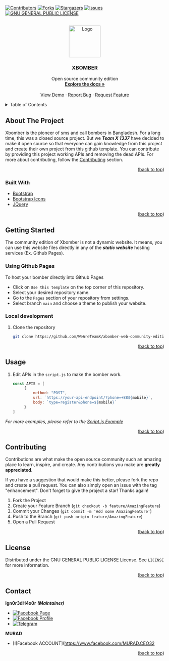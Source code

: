 <div id="top"></div>


[![Contributors][contributors-shield]][contributors-url]
[![Forks][forks-shield]][forks-url]
[![Stargazers][stars-shield]][stars-url]
[![Issues][issues-shield]][issues-url]
[![GNU GENERAL PUBLIC LICENSE][license-shield]][license-url]



<!-- PROJECT LOGO -->
<br />
<div align="center">
  <a href="https://github.com/weareteamx/xbomber-web-community-edition">
    <img src="https://i.ibb.co/Kxfn3pJ/XBOMBER-Round.png" alt="Logo" width="100" height="100">
  </a>

<h3 align="center">XBOMBER</h3>

  <p align="center">
    Open source community edition
    <br />
    <a href="https://github.com/WeAreTeamX/xbomber-web-community-edition/blob/main/README.md"><strong>Explore the docs »</strong></a>
    <br />
    <br />
    <a href="https://weareteamx.github.io/xbomber-web-community-edition/">View Demo</a>
    ·
    <a href="https://weareteamx.github.io/xbomber-web-community-edition/issues">Report Bug</a>
    ·
    <a href="https://weareteamx.github.io/xbomber-web-community-edition/issues">Request Feature</a>
  </p>
</div>



<!-- TABLE OF CONTENTS -->
<details>
  <summary>Table of Contents</summary>
  <ol>
    <li>
      <a href="#about-the-project">About The Project</a>
      <ul>
        <li><a href="#built-with">Built With</a></li>
      </ul>
    </li>
    <li>
      <a href="#getting-started">Getting Started</a>
      <ul>
        <li><a href="#using-github-pages">Using Github Pages</a></li>
        <li><a href="#local-development">Local development</a></li>
      </ul>
    </li>
    <li><a href="#usage">Usage</a></li>
    <li><a href="#contributing">Contributing</a></li>
    <li><a href="#license">License</a></li>
    <li><a href="#contact">Contact</a></li>
  </ol>
</details>



<!-- ABOUT THE PROJECT -->
## About The Project

Xbomber is the pioneer of sms and call bombers in Bangladesh. For a long time, this was a closed source project. But we ***Team X 1337*** have decided to make it open source so that everyone can gain knowledge from this project and create their own project from this github template. You can contribute by providing this project working APIs and removing the dead APIs. For more about contributing, follow the <a href="#contributing">Contributing</a> section.

<p align="right">(<a href="#top">back to top</a>)</p>



### Built With

* [Bootstrap](https://getbootstrap.com)
* [Bootstrap Icons](https://icons.getbootstrap.com)
* [JQuery](https://jquery.com)

<p align="right">(<a href="#top">back to top</a>)</p>



<!-- GETTING STARTED -->
## Getting Started

The community edition of Xbomber is not a dynamic website. It means, you can use this website files directly in any of the ***static website*** hosting services (Ex. Github Pages).

### Using Github Pages

To host your bomber directly into Github Pages 
- Click on `Use this template` on the top corner of this repository.
- Select your desired repository name.
- Go to the `Pages` section of your repository from settings.
- Select branch `main` and choose a theme to publish your website.

### Local development

1. Clone the repository
   ```sh
   git clone https://github.com/WeAreTeamX/xbomber-web-community-edition.git
   ```

<p align="right">(<a href="#top">back to top</a>)</p>



<!-- USAGE EXAMPLES -->
## Usage

1. Edit APIs in the `script.js` to make the bomber work.
   ```js
   const APIS = [
        {
            method: "POST",
            url: `https://your-api-endpoint/?phone=+88${mobile}`,
            body: `type=register&phone=${mobile}`
        }
   ]
   ```

_For more examples, please refer to the [Script.js Example](https://github.com/WeAreTeamX/xbomber-web-community-edition/blob/main/assets/script.js)_

<p align="right">(<a href="#top">back to top</a>)</p>



<!-- CONTRIBUTING -->
## Contributing

Contributions are what make the open source community such an amazing place to learn, inspire, and create. Any contributions you make are **greatly appreciated**.

If you have a suggestion that would make this better, please fork the repo and create a pull request. You can also simply open an issue with the tag "enhancement".
Don't forget to give the project a star! Thanks again!

1. Fork the Project
2. Create your Feature Branch (`git checkout -b feature/AmazingFeature`)
3. Commit your Changes (`git commit -m 'Add some AmazingFeature'`)
4. Push to the Branch (`git push origin feature/AmazingFeature`)
5. Open a Pull Request

<p align="right">(<a href="#top">back to top</a>)</p>



<!-- LICENSE -->
## License

Distributed under the GNU GENERAL PUBLIC LICENSE License. See `LICENSE` for more information.

<p align="right">(<a href="#top">back to top</a>)</p>



<!-- CONTACT -->
## Contact

**Ign0r3dH4x0r** ***(Maintainer)***
- [![Facebook Page](https://img.shields.io/badge/Facebook-Page-1877F2?style=for-the-badge&logo=facebook&logoColor=white)](https://facebook.com/ign0r3dh4x0r)&nbsp;
- [![Facebook Profile](https://img.shields.io/badge/Facebook-Profile-1877F2?style=for-the-badge&logo=facebook&logoColor=white)](https://facebook.com/ffsowmik)&nbsp;
- [![Telegram](https://img.shields.io/badge/Telegram-ID-2CA5E0?style=for-the-badge&logo=telegram&logoColor=white)](https://t.me/xowmik)&nbsp;

**MURAD**
- [![Facebook ACCOUNT](https://www.facebook.com/MURAD.CEO32






<p align="right">(<a href="#top">back to top</a>)</p>



<!-- MARKDOWN LINKS & IMAGES -->
<!-- https://www.markdownguide.org/basic-syntax/#reference-style-links -->
[contributors-shield]: https://img.shields.io/github/contributors/WeAreTeamX/xbomber-web-community-edition.svg?style=for-the-badge
[contributors-url]: https://github.com/WeAreTeamX/xbomber-web-community-edition/graphs/contributors
[forks-shield]: https://img.shields.io/github/forks/WeAreTeamX/xbomber-web-community-edition.svg?style=for-the-badge
[forks-url]: https://github.com/WeAreTeamX/xbomber-web-community-edition/network/members
[stars-shield]: https://img.shields.io/github/stars/WeAreTeamX/xbomber-web-community-edition.svg?style=for-the-badge
[stars-url]: https://github.com/WeAreTeamX/xbomber-web-community-edition/stargazers
[issues-shield]: https://img.shields.io/github/issues/WeAreTeamX/xbomber-web-community-edition.svg?style=for-the-badge
[issues-url]: https://github.com/WeAreTeamX/xbomber-web-community-edition/issues
[license-shield]: https://img.shields.io/github/license/WeAreTeamX/xbomber-web-community-edition.svg?style=for-the-badge
[license-url]: https://github.com/WeAreTeamX/xbomber-web-community-edition/blob/master/LICENSE.txt
[linkedin-shield]: https://img.shields.io/badge/-LinkedIn-black.svg?style=for-the-badge&logo=linkedin&colorB=555
